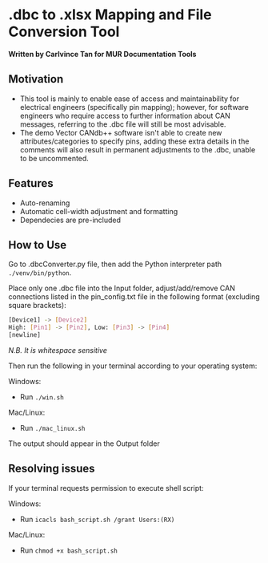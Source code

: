 .dbc to .xlsx Mapping and File Conversion Tool
============================================
**Written by Carlvince Tan for MUR Documentation Tools**

## Motivation
- This tool is mainly to enable ease of access and maintainability for electrical engineers (specifically pin mapping); however, for software engineers who require access to further information about CAN messages, referring to the .dbc file will still be most advisable.
- The demo Vector CANdb++ software isn't able to create new attributes/categories to specify pins, adding these extra details in the comments will also result in permanent adjustments to the .dbc, unable to be uncommented.

## Features
- Auto-renaming
- Automatic cell-width adjustment and formatting
- Dependecies are pre-included

## How to Use
Go to .dbcConverter.py file, then add the Python interpreter path `./venv/bin/python`.

Place only one .dbc file into the Input folder, adjust/add/remove CAN connections listed in the pin_config.txt file in the following format (excluding square brackets):
```Bash
[Device1] -> [Device2]
High: [Pin1] -> [Pin2], Low: [Pin3] -> [Pin4]
[newline]
```
*N.B. It is whitespace sensitive*

Then run the following in your terminal according to your operating system:

Windows:
- Run `./win.sh`

Mac/Linux:
- Run `./mac_linux.sh`

The output should appear in the Output folder

## Resolving issues
If your terminal requests permission to execute shell script:

Windows:
- Run `icacls bash_script.sh /grant Users:(RX)`

Mac/Linux:
- Run `chmod +x bash_script.sh`
